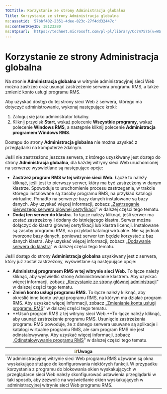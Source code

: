 ```yaml
---
TOCTitle: Korzystanie ze strony Administracja globalna
Title: Korzystanie ze strony Administracja globalna
ms:assetid: '57bbf402-2351-4dee-823c-27f4dd32447c'
ms:contentKeyID: 18123280
ms:mtpsurl: 'https://technet.microsoft.com/pl-pl/library/Cc747575(v=WS.10)'
---
```


Korzystanie ze strony Administracja globalna
============================================

Na stronie **Administracja globalna** w witrynie administracyjnej sieci Web można zastrzec oraz usunąć zastrzeżenie serwera programu RMS, a także zmienić konto usługi programu RMS.

Aby uzyskać dostęp do tej strony sieci Web z serwera, którego ma dotyczyć administrowanie, wykonaj następujące kroki:

1.  Zaloguj się jako administrator lokalny.
2.  Kliknij przycisk **Start**, wskaż polecenie **Wszystkie programy**, wskaż polecenie **Windows RMS**, a następnie kliknij polecenie **Administracja programem Windows RMS**.

Dostępu do strony **Administracja globalna** nie można uzyskać z przeglądarki na komputerze zdalnym.

Jeśli nie zastrzeżono jeszcze serwera, z którego uzyskiwany jest dostęp do strony **Administracja globalna**, dla każdej witryny sieci Web uruchomionej na serwerze wyświetlane są następujące opcje:

-   **Zastrzeż program RMS w tej witrynie sieci Web**. Łącze to należy kliknąć, jeśli jest to pierwszy serwer, który ma być zastrzeżony w danym klastrze. Spowoduje to uruchomienie procesu zastrzegania, w trakcie którego instalowane są zasoby programu RMS, na przykład katalogi wirtualne. Ponadto na serwerze bazy danych instalowane są bazy danych. Aby uzyskać więcej informacji, zobacz „[Zastrzeganie pierwszego serwera głównej certyfikacji](https://technet.microsoft.com/debc42f3-74ff-4c99-b7a4-4921fccdabc2)” w dalszej części tego tematu.
-   **Dodaj ten serwer do klastra**. To łącze należy kliknąć, jeśli serwer ma zostać zastrzeżony i dodany do istniejącego klastra. Serwer można dołączyć do klastra głównej certyfikacji lub klastra licencji. Instalowane są zasoby programu RMS, na przykład katalogi wirtualne. Nie są jednak tworzone bazy danych, ponieważ serwer ten będzie korzystać z baz danych klastra. Aby uzyskać więcej informacji, zobacz „[Dodawanie serwera do klastra](https://technet.microsoft.com/db635238-5528-4bec-9cc6-8244e2b3d733)” w dalszej części tego tematu.

Jeśli dostęp do strony **Administracja globalna** uzyskiwany jest z serwera, który już został zastrzeżony, wyświetlane są następujące opcje:

-   **Administruj programem RMS w tej witrynie sieci Web.** To łącze należy kliknąć, aby wyświetlić stronę Administrowanie klastrem. Aby uzyskać więcej informacji, zobacz „[Korzystanie ze strony głównej administracji](https://technet.microsoft.com/6c155977-bd0e-47d6-ac65-1746cddb505e)” w dalszej części tego tematu.
-   **Zmień konto usługi programu RMS.** To łącze należy kliknąć, aby określić inne konto usługi programu RMS, na którym ma działać program RMS. Aby uzyskać więcej informacji, zobacz „[Zmienianie konta usługi programu RMS](https://technet.microsoft.com/f257d66d-b823-41e4-bcb7-7c90eb295238)” w dalszej części tego tematu.
-   **Usuń program RMS z tej witryny sieci Web.**To łącze należy kliknąć, aby usunąć zastrzeżenie programu RMS. Usunięcie zastrzeżenia programu RMS powoduje, że z danego serwera usuwane są aplikacje i katalogi wirtualne programu RMS, ale sam program RMS nie jest odinstalowywany. Aby uzyskać więcej informacji, zobacz „[Odinstalowywanie programu RMS](https://technet.microsoft.com/885e3b4f-ea32-466f-9f7f-d8440b0f7c28)” w dalszej części tego tematu.

| ![](images/Cc747575.note(WS.10).gif)Uwaga                                                                                                                                                                                                                                                                                                                      |
|---------------------------------------------------------------------------------------------------------------------------------------------------------------------------------------------------------------------------------------------------------------------------------------------------------------------------------------------------------------------------------------------|
| W administracyjnej witrynie sieci Web programu RMS używane są okna wyskakujące służące do konfigurowania niektórych funkcji. W przypadku korzystania z programu do blokowania okien wyskakujących w przeglądarce sieci Web należy skonfigurować ustawienia przeglądarki w taki sposób, aby zezwolić na wyświetlanie okien wyskakujących w administracyjnej witrynie sieci Web programu RMS. |
